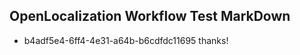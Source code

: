 ## OpenLocalization Workflow Test MarkDown
* b4adf5e4-6ff4-4e31-a64b-b6cdfdc11695 thanks!

<!--HONumber=Jul16_HO4-->


